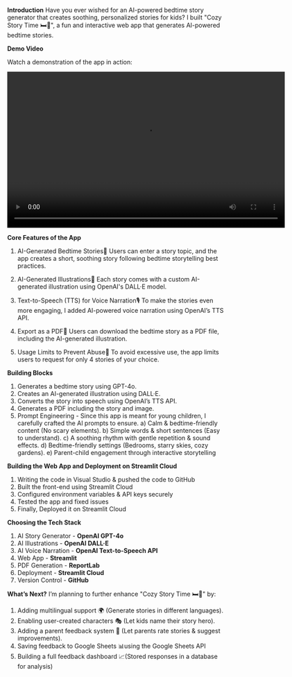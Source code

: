 
**Introduction**
Have you ever wished for an AI-powered bedtime story generator that creates soothing, personalized stories for kids?
I built "Cozy Story Time 🛏️📖", a fun and interactive web app that generates AI-powered bedtime stories.

**Demo Video**

Watch a demonstration of the app in action:

<video src="demo.mp4" controls title="Cozy Story Time Demo" width="640" height="360"></video>

**Core Features of the App**
1. AI-Generated Bedtime Stories🌙
Users can enter a story topic, and the app creates a short, soothing story following bedtime storytelling best practices.

2. AI-Generated Illustrations🎨
Each story comes with a custom AI-generated illustration using OpenAI's DALL·E model.

3. Text-to-Speech (TTS) for Voice Narration🎙️
To make the stories even more engaging, I added AI-powered voice narration using OpenAI’s TTS API.

4. Export as a PDF📄
Users can download the bedtime story as a PDF file, including the AI-generated illustration.

5. Usage Limits to Prevent Abuse🚫
To avoid excessive use, the app limits users to request for only 4 stories of your choice.

**Building Blocks**
1. Generates a bedtime story using GPT-4o.
2. Creates an AI-generated illustration using DALL·E.
3. Converts the story into speech using OpenAI’s TTS API.
4. Generates a PDF including the story and image.
5. Prompt Engineering - Since this app is meant for young children, I carefully crafted the AI prompts to ensure.
    a) Calm & bedtime-friendly content (No scary elements).
    b) Simple words & short sentences (Easy to understand).
    c) A soothing rhythm with gentle repetition & sound effects.
    d) Bedtime-friendly settings (Bedrooms, starry skies, cozy gardens).
    e) Parent-child engagement through interactive storytelling

**Building the Web App and Deployment on Streamlit Cloud**
1. Writing the code in Visual Studio & pushed the code to GitHub
2. Built the front-end using Streamlit Cloud
3. Configured environment variables & API keys securely
4. Tested the app and fixed issues
5. Finally, Deployed it on Streamlit Cloud

**Choosing the Tech Stack**
1. AI Story Generator - **OpenAI GPT-4o**
2. AI Illustrations - **OpenAI DALL·E**
3. AI Voice Narration - **OpenAI Text-to-Speech API**
4. Web App - **Streamlit**
5. PDF Generation - **ReportLab**
6. Deployment - **Streamlit Cloud**
7. Version Control - **GitHub**

**What’s Next?**
I’m planning to further enhance "Cozy Story Time 🛏️📖" by:

1. Adding multilingual support 🌍 (Generate stories in different languages).
2. Enabling user-created characters 🎭 (Let kids name their story hero).
3. Adding a parent feedback system 📝 (Let parents rate stories & suggest improvements).
4. Saving feedback to Google Sheets 📊using the Google Sheets API
5. Building a full feedback dashboard 📈(Stored responses in a database for analysis) 

